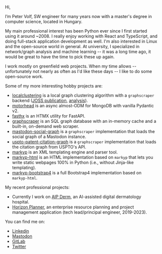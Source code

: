 Hi,

I’m Peter Volf, SW engineer for many years now with a master's degree in computer science, located in Hungary.

My main professional interest has been Python ever since I first started using it around ~2008. I really enjoy working with React and TypeScript, and doing full-stack application development as well. I'm also interested in Linux and the open-source world in general. At university, I specialized in network/graph analysis and machine learning -- it was a long time ago, it would be great to have the time to pick these up again.

I work mostly on greenfield web projects. When my time allows -- unfortunately not nearly as often as I'd like these days -- I like to do some open-source work.

Some of my more interesting hobby projects are:
- [localclustering](https://github.com/volfpeter/localclustering) is a local graph clustering algorithm with a `graphscraper` backend ([JOSS publication](https://joss.theoj.org/papers/10.21105/joss.00960), [analysis](https://github.com/volfpeter/localclustering/blob/master/documents/Algorithm%20Analysis%20with%20the%20Spotify%20Related%20Artists%20Graph.ipynb)).
- [motorhead](https://github.com/volfpeter/motorhead) is an async almost-ODM for MongoDB with vanilla Pydantic v2.
- [fasthx](https://github.com/volfpeter/fasthx) is an HTMX utility for FastAPI.
- [graphscraper](https://github.com/volfpeter/graphscraper) is an SQL graph database with an in-memory cache and a built-in, on-demand web scraper.
- [mastodon-social-graph](https://github.com/volfpeter/mastodon-social-graph) is a `graphscraper` implementation that loads the social graph of a Mastodon instance.
- [uspto-patent-citation-graph](https://github.com/volfpeter/uspto-patent-citation-graph) is a `graphscraper` implementation that loads the citation graph from USPTO's API.
- [markyp](https://github.com/volfpeter/markyp) is an XML templating engine and parser tool.
- [markyp-html](https://github.com/volfpeter/markyp-html) is an HTML implementation based on `markyp` that lets you write static webpages 100% in Python (i.e., without Jinja-like templating).
- [markyp-bootstrap4](https://github.com/volfpeter/markyp-bootstrap4) is a full Bootstrap4 implementation based on `markyp-html`.

My recent professional projects:
- Currently I work on [AIP Derm](https://www.aipderm.com/), an AI-assisted digital dermatology hospital.
- [Horizon Planner](https://milinnovations.gitlab.io/horizon-developer-blog/), an enterprise resource planning and project management application (tech lead/principal engineer, 2019-2023).

You can find me on:
- [Linkedin](https://www.linkedin.com/in/volfpeter/)
- [Mastodon](https://mastodon.social/@volfpeter)
- [GitLab](https://gitlab.com/volfpeter)
- [Twitter](https://twitter.com/volfpeter)
